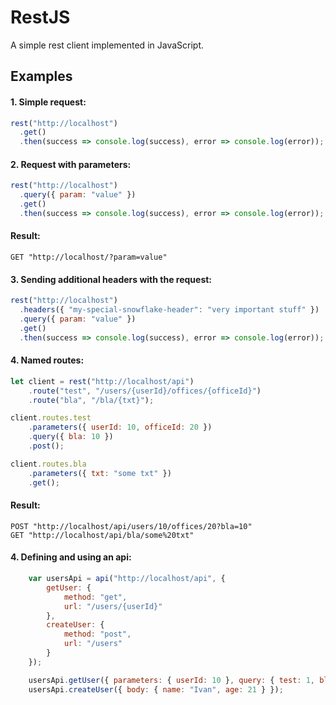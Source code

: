 # RestJS

A simple rest client implemented in JavaScript.

## Examples

#### 1. Simple request:

```javascript
rest("http://localhost")
  .get()
  .then(success => console.log(success), error => console.log(error));
```

#### 2. Request with parameters:

```javascript
rest("http://localhost")
  .query({ param: "value" })
  .get()
  .then(success => console.log(success), error => console.log(error));
```

#### Result:

```
GET "http://localhost/?param=value"
```

#### 3. Sending additional headers with the request:

```javascript
rest("http://localhost")
  .headers({ "my-special-snowflake-header": "very important stuff" })
  .query({ param: "value" })
  .get()
  .then(success => console.log(success), error => console.log(error));
```

#### 4. Named routes:

```javascript
let client = rest("http://localhost/api")
    .route("test", "/users/{userId}/offices/{officeId}")
    .route("bla", "/bla/{txt}");

client.routes.test
    .parameters({ userId: 10, officeId: 20 })
    .query({ bla: 10 })
    .post();

client.routes.bla
    .parameters({ txt: "some txt" })
    .get();
```

#### Result:

```
POST "http://localhost/api/users/10/offices/20?bla=10"
GET "http://localhost/api/bla/some%20txt"
```

#### 4. Defining and using an api:

```javascript
    var usersApi = api("http://localhost/api", {
        getUser: {
            method: "get",
            url: "/users/{userId}"
        },
        createUser: {
            method: "post",
            url: "/users"
        }
    });

    usersApi.getUser({ parameters: { userId: 10 }, query: { test: 1, bla: "10" } })
    usersApi.createUser({ body: { name: "Ivan", age: 21 } });
```
